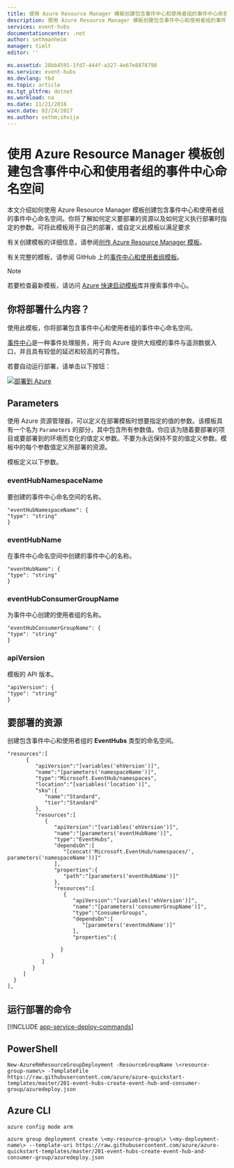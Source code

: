 ```yaml
---
title: 使用 Azure Resource Manager 模板创建包含事件中心和使用者组的事件中心命名空间 | Azure
description: 使用 Azure Resource Manager 模板创建包含事件中心和使用者组的事件中心命名空间
services: event-hubs
documentationcenter: .net
author: sethmanheim
manager: timlt
editor: ''

ms.assetid: 28bb4591-1fd7-444f-a327-4e67e8878798
ms.service: event-hubs
ms.devlang: tbd
ms.topic: article
ms.tgt_pltfrm: dotnet
ms.workload: na
ms.date: 11/21/2016
wacn.date: 02/24/2017
ms.author: sethm;shvija
---
```


# 使用 Azure Resource Manager 模板创建包含事件中心和使用者组的事件中心命名空间

本文介绍如何使用 Azure Resource Manager 模板创建包含事件中心和使用者组的事件中心命名空间。你将了解如何定义要部署的资源以及如何定义执行部署时指定的参数。可将此模板用于自己的部署，或自定义此模板以满足要求

有关创建模板的详细信息，请参阅[创作 Azure Resource Manager 模板][Authoring Azure Resource Manager templates]。

有关完整的模板，请参阅 GitHub 上的[事件中心和使用者组模板][Event Hub and consumer group template]。

> [!NOTE]
> 若要检查最新模板，请访问 [Azure 快速启动模板][Azure Quickstart Templates]库并搜索事件中心。
> 
> 

## 你将部署什么内容？

使用此模板，你将部署包含事件中心和使用者组的事件中心命名空间。

[事件中心](./event-hubs-what-is-event-hubs.md)是一种事件处理服务，用于向 Azure 提供大规模的事件与遥测数据入口，并且具有较低的延迟和较高的可靠性。

若要自动运行部署，请单击以下按钮：

[![部署到 Azure](./media/event-hubs-resource-manager-namespace-event-hub/deploybutton.png)](https://portal.azure.cn/#create/Microsoft.Template/uri/https%3A%2F%2Fraw.githubusercontent.com%2FAzure%2Fazure-quickstart-templates%2Fmaster%2F201-event-hubs-create-event-hub-and-consumer-group%2Fazuredeploy.json)

## Parameters

使用 Azure 资源管理器，可以定义在部署模板时想要指定的值的参数。该模板具有一个名为 `Parameters` 的部分，其中包含所有参数值。你应该为随着要部署的项目或要部署到的环境而变化的值定义参数。不要为永远保持不变的值定义参数。模板中的每个参数值定义所部署的资源。

模板定义以下参数。

### eventHubNamespaceName

要创建的事件中心命名空间的名称。

```
"eventHubNamespaceName": {
"type": "string"
}
```

### eventHubName

在事件中心命名空间中创建的事件中心的名称。

```
"eventHubName": {
"type": "string"
}
```

### eventHubConsumerGroupName

为事件中心创建的使用者组的名称。

```
"eventHubConsumerGroupName": {
"type": "string"
}
```

### apiVersion

模板的 API 版本。

```
"apiVersion": {
"type": "string"
}
```

## 要部署的资源

创建包含事件中心和使用者组的 **EventHubs** 类型的命名空间。

```
"resources":[  
      {  
         "apiVersion":"[variables('ehVersion')]",
         "name":"[parameters('namespaceName')]",
         "type":"Microsoft.EventHub/namespaces",
         "location":"[variables('location')]",
         "sku":{  
            "name":"Standard",
            "tier":"Standard"
         },
         "resources":[  
            {  
               "apiVersion":"[variables('ehVersion')]",
               "name":"[parameters('eventHubName')]",
               "type":"EventHubs",
               "dependsOn":[  
                  "[concat('Microsoft.EventHub/namespaces/', parameters('namespaceName'))]"
               ],
               "properties":{  
                  "path":"[parameters('eventHubName')]"
               },
               "resources":[  
                  {  
                     "apiVersion":"[variables('ehVersion')]",
                     "name":"[parameters('consumerGroupName')]",
                     "type":"ConsumerGroups",
                     "dependsOn":[  
                        "[parameters('eventHubName')]"
                     ],
                     "properties":{  

                 }
              }
           ]
        }
     ]
  }
],
```

## 运行部署的命令

[!INCLUDE [app-service-deploy-commands](../../includes/app-service-deploy-commands.md)]

## PowerShell

```
New-AzureRmResourceGroupDeployment -ResourceGroupName \<resource-group-name\> -TemplateFile https://raw.githubusercontent.com/azure/azure-quickstart-templates/master/201-event-hubs-create-event-hub-and-consumer-group/azuredeploy.json
```

## Azure CLI

```
azure config mode arm

azure group deployment create \<my-resource-group\> \<my-deployment-name\> --template-uri https://raw.githubusercontent.com/azure/azure-quickstart-templates/master/201-event-hubs-create-event-hub-and-consumer-group/azuredeploy.json
```

[Authoring Azure Resource Manager templates]: ../azure-resource-manager/resource-group-authoring-templates.md
[Azure Quickstart Templates]: https://github.com/Azure/azure-quickstart-templates/?term=event+hubs
[Using Azure PowerShell with Azure Resource Manager]: ../azure-resource-manager/powershell-azure-resource-manager.md
[Using the Azure CLI for Mac, Linux, and Windows with Azure Resource Management]: ../azure-resource-manager/xplat-cli-azure-resource-manager.md
[Event Hub and consumer group template]: https://github.com/Azure/azure-quickstart-templates/blob/master/201-event-hubs-create-event-hub-and-consumer-group/

<!---HONumber=Mooncake_0220_2017-->
<!-- Update_Description: update meta properties; wording update -->